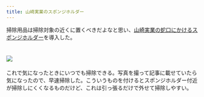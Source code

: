 ```yaml
---
title: 山崎実業のスポンジホルダー
---
```

掃除用品は掃除対象の近くに置くべきだよなと思い、[山崎実業の蛇口にかけるスポンジホルダー](https://www.amazon.co.jp/dp/B07MM4GC6P)を導入した。

![](https://lh3.googleusercontent.com/docs/ADP-6oFy2dzsBTwD3_0T6qXwCk8ue_IwIFB1sh9IG855Kq1N9zhhhC5ZXZu2MvU4jk_m-j2EN6P8DDWV-Qg5gt73-96xcG-hAIdLOA0BQ01igWH4ihjjQ-gBY6GvQFu4N7jeoF0nh8eKbYQide4nnNn10GqOiy6Arqsotl6VuATnuDrhNUbSn34a8CAcHoarxXBLN1bhISF7jH4oz6cHw3nP3WLMBmFYiBxs-0LoofXfBRKxpcJxgBvH6QToVZ4mWxVIsqOoK9Wu7gDTlc3AiLV2iuOINeLVhp3i-i36gLXM61qCe2TYeL7eixDjT4_mZsG1Jg5dx8y6h8WNVCa_QniWxhjvJyGY7UuEMUUgan57b3AjhG_P6qrWtNA46DG3_c6bX4iu8mm5Ns6ghIW_sFrFYhwfpliRLYNTGf-2VPe3zqokckJXUqCcHZ_nk6WCnp8K536VfBFA20WeLXBelsxWeVRFsU3m_0AbFWx-hUfSD8nHR84BS6u2k1emc0pCO8mcJGc1DGbwA5fwrT4bRE8QYL4tLjI7856E98V9xSM5GZ4gsUypPj_PnQErZZkD_g9GTiN_mkyCkLG8eGJmhDT-ZLJu1ETB_oHbk5rJ04yUryxi3_dXdZ1kLnLfcufm79yQe11nqdQElp8Oxm166SxPR3OI_y6dZCwy3byhxxMC2yEXYslfk3AxQZctTp0saXBAJYwL5dIb0paPszZmMF7dXmEOIbT1KuF8Lv5K34_WvMLvpRrwQueM7MyWL4zFTpprm7LlUZQWY0HYllFheMk_dhKpS3M2QqdNyqt8gFkUJc6Dd_lK9x-UbZqj8gVsybzGhb7kL3imU8LSPWao4c1VJcerTz-v9Aord6qhvhGAtrmb6VxjwUUrkScDfEp6rE_uFGAvF4QLlXcviBJBenGyyELmkVj9sdEeLXcqohG3PjujYYLO1krxcFerhKZOo-sosqJ9bvU6a9Fz3ZVREQHCHD_RVEQcy1MSajwmWYmOEc4AWDGGxfcuDD2YkremBtiAzRE1uUvBzkIDp-Xxb_Paqr5hK4vqOZrRaoT1NqVXg_V4_ibQklfWsx2GeLUGmTW11tJ7ztF2jCHDykcb_OjDvAa1ipENBrewuwc2-CGhsZcQPJ2NXuAPX517nfnWUXNTYEHLfCCb7DSSUM1SaL0xCiNketoxg-A0Rf8JABJehSn-05_xzJUd6__jDw7PdO5-69NFmKHKCmfdDrdJ0SipvZJEZIHtLCFxdBgl-owFdE561YtE)
================================================================================================================================================================================================================================================================================================================================================================================================================================================================================================================================================================================================================================================================================================================================================================================================================================================================================================================================================================================================================================================================================================================================================================================================================================================================================================================================================================

これで気になったときにいつでも掃除できる。写真を撮って記事に載せていたら気になったので、早速掃除した。こういうものを付けるとスポンジホルダー付近が掃除しにくくなるものだけど、これは引っ張るだけで外せて掃除しやすい。
